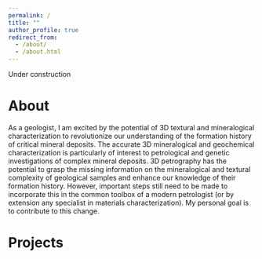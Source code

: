 ```yaml
---
permalink: /
title: ""
author_profile: true
redirect_from: 
  - /about/
  - /about.html
---
```


Under construction 

About
======
As a geologist, I am excited by the potential of 3D textural and mineralogical characterization to revolutionize our understanding of the formation history of critical mineral deposits. The accurate 3D
mineralogical and geochemical characterization is particularly of interest to petrological and genetic investigations of complex mineral deposits. 3D petrography has the potential to grasp the missing information on the mineralogical and textural complexity of geological samples and enhance our knowledge of their formation history. However, important steps still need to be made to incorporate this in the common toolbox of a modern petrologist (or by extension any specialist in materials characterization). My personal goal is to contribute to this change.

Projects
======
